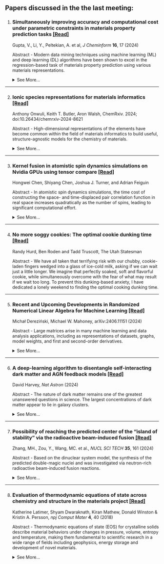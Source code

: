 ## Papers discussed in the the last meeting:

1. ### Simultaneously improving accuracy and computational cost under parametric constraints in materials property prediction tasks [\[Read\]](https://doi.org/10.1186/s13321-024-00811-6)
   Gupta, V., Li, Y., Peltekian, A. et al, *J Cheminform* **16**, 17 (2024)

   Abstract -
   Modern data mining techniques using machine learning (ML) and deep learning (DL) algorithms have been shown to excel in the regression-based task of materials property prediction using various materials representations. 
   <details>
   <summary>See More...</summary>
    In an attempt to improve the predictive performance of the deep neural network model, researchers have tried to add more layers as well as develop new architectural components to create sophisticated and deep neural network models that can aid in the training process and improve the predictive ability of the final model. However, usually, these modifications require a lot of computational resources, thereby further increasing the already large model training time, which is often not feasible, thereby limiting usage for most researchers. In this paper, we study and propose a deep neural network framework for regression-based problems comprising of fully connected layers that can work with any numerical vector-based materials representations as model input. We present a novel deep regression neural network, iBRNet, with branched skip connections and multiple schedulers, which can reduce the number of parameters used to construct the model, improve the accuracy, and decrease the training time of the predictive model. We perform the model training using composition-based numerical vectors representing the elemental fractions of the respective materials and compare their performance against other traditional ML and several known DL architectures. Using multiple datasets with varying data sizes for training and testing, We show that the proposed iBRNet models outperform the state-of-the-art ML and DL models for all data sizes. We also show that the branched structure and usage of multiple schedulers lead to fewer parameters and faster model training time with better convergence than other neural networks. Scientific contribution: The combination of multiple callback functions in deep neural networks minimizes training time and maximizes accuracy in a controlled computational environment with parametric constraints for the task of materials property prediction.
   </details>

---

2. ### Ionic species representations for materials informatics  [\[Read\]](https://chemrxiv.org/engage/chemrxiv/article-details/66acbd865101a2ffa8eaa181)
   Anthony Onwuli, Keith T. Butler, Aron Walsh, ChemRxiv. 2024; doi:10.26434/chemrxiv-2024-8621

   Abstract - 
    High-dimensional representations of the elements have become common within the field of materials informatics to build useful, structure-agnostic models for the chemistry of materials.
   <details>
       <summary>See More...</summary>
   However, the characteristics of elements change when they adopt a given oxidation state, with distinct structural preferences and physical properties. We explore several methods for developing embedding vectors of elements decorated with oxidation states. Graphs generated from 110,160 crystals are used to train representations of 84 elements that form 336 species. Clustering these learned representations of ionic species in low-dimensional space reproduces expected chemical heuristics, in particular the separation of cations from anions. We show that these representations have enhanced expressive power for property prediction tasks involving inorganic compounds. We expect that ionic representations, necessary for the description of mixed valence and complex magnetic systems, will support more powerful machine learning models for materials.
   </details>

---

3. ### Kernel fusion in atomistic spin dynamics simulations on Nvidia GPUs using tensor compare [\[Read\]](https://doi.org/10.1016/j.jocs.2024.102357)
   Hongwei Chen, Shiyang Chen, Joshua J. Turner, and Adrian Feiguin 
 
   Abstract - 
   In atomistic spin dynamics simulations, the time cost of constructing the space- and time-displaced pair correlation function in real space increases quadratically as the number of spins, leading to significant computational effort.
   <details>
       <summary>See More...</summary>
    The GEMM subroutine can be adopted to accelerate the calculation of the dynamical spin–spin correlation function, but the computational cost of simulating large spin systems (spins) on CPUs remains expensive. In this work, we perform the simulation on a graphics processing unit (GPU), a hardware solution widely used as an accelerator for scientific computing and deep learning. We show that GPUs can accelerate the simulation up to 25-fold compared to multi-core CPUs when using the GEMM subroutine on both. To hide memory latency, we fuse the element-wise operation into the GEMM kernel using which can improve the performance by 26% ~ 33% compared to the implementation based on. Furthermore, we perform the ‘on-the-fly’ calculation in the epilogue of the GEMM subroutine to avoid saving intermediate results on global memory, which makes large-scale atomistic spin dynamics simulations feasible and affordable.
    </details>

---

4. ### No more soggy cookies: The optimal cookie dunking time [\[Read\]](https://usustatesman.com/no-more-soggy-cookies-the-optimal-cookie-dunking-time/)
   Randy Hurd, Ben Roden and Tadd Truscott, The Utah Statesman

   Abstract - 
   We have all taken that terrifying risk with our chubby, cookie-laden fingers wedged into a glass of ice-cold milk, asking if we can wait just a little longer. We imagine that perfectly soaked, soft and flavorful cookie, while simultaneously overcome with the fear of what may result if we wait too long. To prevent this dunking-based anxiety, I have dedicated a lonely weekend to finding the optimal cooking dunking time.

---


5. ### Recent and Upcoming Developments in Randomized Numerical Linear Algebra for Machine Learning [\[Read\]](https://arxiv.org/abs/2406.11151)
   Michał Dereziński, Michael W. Mahoney, arXiv:2406.11151 (2024)

   Abstract - 
   Large matrices arise in many machine learning and data analysis applications, including as representations of datasets, graphs, model weights, and first and second-order derivatives. 
   <details>
       <summary>See More...</summary>
   Randomized Numerical Linear Algebra (RandNLA) is an area which uses randomness to develop improved algorithms for ubiquitous matrix problems. The area has reached a certain level of maturity; but recent hardware trends, efforts to incorporate RandNLA algorithms into core numerical libraries, and advances in machine learning, statistics, and random matrix theory, have lead to new theoretical and practical challenges. This article provides a self-contained overview of RandNLA, in light of these developments. 
   </details>

---

6. ### A deep-learning algorithm to disentangle self-interacting dark matter and AGN feedback models [\[Read\]](https://doi.org/10.1038/s41550-024-02322-8)
   David Harvey, *Nat Astron* (2024)

   Abstract - 
   The nature of dark matter remains one of the greatest unanswered questions in science. The largest concentrations of dark matter appear to lie in galaxy clusters.
   <details>
       <summary>See More...</summary>
      By modifying the properties of dark matter, the distribution of mass in clusters is altered in an observable way. However, uncertain astrophysical mechanisms also alter the mass distribution, often mimicking the effect of different dark matter properties. Here I present a machine learning method that ‘learns’, from simulations, how the impact of dark matter self-interactions differs from that of astrophysical feedback. In the idealized case, my algorithm is 80% accurate at identifying whether a galaxy cluster harbours collisionless dark matter, dark matter with a self interaction cross-section, σDM/m = 0.1 cm2 g−1 or dark matter with σDM/m = 1 cm2 g−1. It is found that weak-lensing information primarily differentiates self-interacting dark matter, whereas X-ray information disentangles different models of astrophysical feedback. The data are forward modelled to imitate observations from Euclid and Chandra, and it is found that the model has a statistical error of σDM/m < 0.01 cm2 g−1 and is insensitive to shape-measurement bias and photometric-redshift errors. This method represents a way to analyse data from upcoming telescopes that are an order of magnitude more precise and many orders faster than current methods, enabling us to explore the properties of dark matter like never before.
    </details>

---

7. ### Possibility of reaching the predicted center of the “island of stability” via the radioactive beam‑induced fusion [\[Read\]](https://doi.org/10.1007/s41365-024-01542-x)
   Zhang, MH., Zou, Y., Wang, MC. et al., *NUCL SCI TECH* **35**, 161 (2024) 

   Abstract - 
   Based on the dinuclear system model, the synthesis of the predicted double-magic nuclei and was investigated via neutron-rich radioactive beam-induced fusion reactions.
   <details>
       <summary>See More...</summary>
      The reaction is predicted to be favorable for producing with a maximal ER cross section of . Investigations of the entrance channel effect reveal that the target is more promising for synthesizing than the neutron-rich targets and , because of the influence of the Coulomb barrier. For the synthesis of , the maximal ER cross section of emerges in the reaction , indicating the need for further advancements in both experimental facilities and reaction mechanisms.
   </details>

---

8. ### Evaluation of thermodynamic equations of state across chemistry and structure in the materials project [\[Read\]](https://doi.org/10.1038/s41524-018-0091-x)
    Katherine Latimer, Shyam Dwaraknath, Kiran Mathew, Donald Winston & Kristin A. Persson, *npj Comput Mater* **4**, 40 (2018)

    Abstract -
    Thermodynamic equations of state (EOS) for crystalline solids describe material behaviors under changes in pressure, volume, entropy and temperature, making them fundamental to scientific research in a wide range of fields including geophysics, energy storage and development of novel materials.    
    <details>
    <summary>See More...</summary>
    Despite over a century of theoretical development and experimental testing of energy–volume (E–V) EOS for solids, there is still a lack of consensus with regard to which equation is indeed optimal, as well as to what metric is most appropriate for making this judgment. In this study, several metrics were used to evaluate quality of fit for 8 different EOS across 87 elements and over 100 compounds which appear in the literature. Our findings do not indicate a clear “best” EOS, but we identify three which consistently perform well relative to the rest of the set. Furthermore, we find that for the aggregate data set, the RMSrD is not strongly correlated with the nature of the compound, e.g., whether it is a metal, insulator, or semiconductor, nor the bulk modulus for any of the EOS, indicating that a single equation can be used across a broad range of classes of materials.
    </details>

